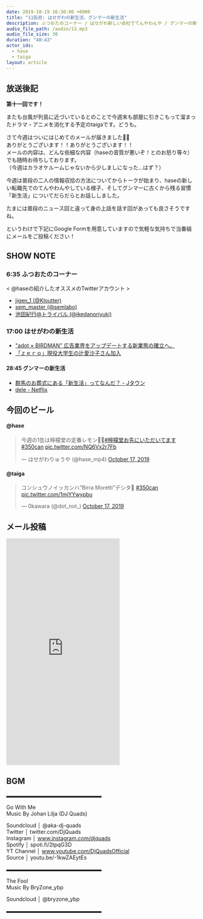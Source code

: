 ```yaml
---
date: 2019-10-19 16:30:00 +0900
title: "11缶目: はせがわの新生活、グンマーの新生活"
description: ふつおたのコーナー / はせがわ新しい会社でてんやわんや / グンマーの新生活 についてトークしました。
audio_file_path: /audio/13.mp3
audio_file_size: 30
duration: "40:43"
actor_ids:
  - hase
  - taiga
layout: article
---
```


## 放送後記

__第十一回です！__

またも台風が列島に近づいているとのことで今週末も部屋に引きこもって溜まったドラマ・アニメを消化する予定のtaigaです。どうも。

さて今週はついにはじめてのメールが届きました🎉🎉<br>
ありがとうございます！！ありがとうございます！！<br>
メールの内容は、どんな些細な内容（haseの音質が悪いぞ！とのお怒り等々）でも随時お待ちしております。<br>
（今週はカラオケルームじゃないから少しましになった...はず？）<br>

今週は普段の二人の情報収拾の方法についてからトークが始まり、haseの新しい転職先でのてんやわんやしている様子、そしてグンマーに古くから残る習慣「新生活」についてだらだらとお話ししました。

たまには普段のニュース回と違って身の上話を話す回があっても良さそうですね。

というわけで下記にGoogle Formを用意していますので気軽な気持ちで当番組にメールをご投稿ください！

## SHOW NOTE

### 6:35 ふつおたのコーナー

< @haseの紹介したオススメのTwitterアカウント >  
- [jigen_1 (@Kloutter)](https://twitter.com/Kloutter)  
- [sem_master (@semlabo)](https://twitter.com/semlabo)  
- [池田紀行@トライバル (@ikedanoriyuki)](https://twitter.com/ikedanoriyuki)  

### 17:00 はせがわの新生活

- ["adot × BIRDMAN" 広告業界をアップデートする新業態の確立へ。](https://m.a-dot.co.jp/management/adot-birdman/)  
- [「ｚｅｒｏ」現役大学生の辻愛沙子さん加入](http://www.news24.jp/articles/2019/10/17/08527417.html)  

#### 28:45 グンマーの新生活

- [群馬のお葬式にある「新生活」ってなんだ？ - Jタウン](https://j-town.net/gunma/research/votes/101345.html?p=all)
- [dele - Netflix](https://www.netflix.com/jp/title/81154006)

## 今回のビール

#### @hase
<blockquote class="twitter-tweet"><p lang="ja" dir="ltr">今週の1缶は檸檬堂の定番レモン👏👏<a href="https://twitter.com/hashtag/%E6%AA%B8%E6%AA%AC%E5%A0%82%E3%81%8A%E5%85%88%E3%81%AB%E3%81%84%E3%81%9F%E3%81%A0%E3%81%84%E3%81%A6%E3%81%BE%E3%81%99?src=hash&amp;ref_src=twsrc%5Etfw">#檸檬堂お先にいただいてます</a> <a href="https://twitter.com/hashtag/350can?src=hash&amp;ref_src=twsrc%5Etfw">#350can</a> <a href="https://t.co/NQ6Vx2r7Fb">pic.twitter.com/NQ6Vx2r7Fb</a></p>&mdash; はせがわりゅうや (@hase_mp4) <a href="https://twitter.com/hase_mp4/status/1184826493559459840?ref_src=twsrc%5Etfw">October 17, 2019</a></blockquote> <script async src="https://platform.twitter.com/widgets.js" charset="utf-8"></script>

#### @taiga
<blockquote class="twitter-tweet"><p lang="ja" dir="ltr">コンシュウノイッカンハ”Birra Moretti”デシタ🍺 <a href="https://twitter.com/hashtag/350can?src=hash&amp;ref_src=twsrc%5Etfw">#350can</a> <a href="https://t.co/1mjYYwypbu">pic.twitter.com/1mjYYwypbu</a></p>&mdash; 0kawara (@dot_not_) <a href="https://twitter.com/dot_not_/status/1184827995929763842?ref_src=twsrc%5Etfw">October 17, 2019</a></blockquote> <script async src="https://platform.twitter.com/widgets.js" charset="utf-8"></script>

## メール投稿

<iframe src="https://docs.google.com/forms/d/e/1FAIpQLSfTZ99ZtY5BJtHk38i7c_p3AdF-uIGnOOsc6W05wV6L0MTAQg/viewform?embedded=true" width="300" height="600" frameborder="0" marginheight="0" marginwidth="0">読み込んでいます…</iframe>

## BGM
▬▬▬▬▬▬▬▬▬▬▬▬▬▬▬▬▬▬  

Go With Me  
Music By Johan Lilja (DJ Quads)  

Soundcloud │ @aka-dj-quads  
Twitter │ twitter.com/DjQuads  
Instagram │ www.instagram.com/djquads  
Spotify │ spoti.fi/2tpqG3D  
YT Channel │ www.youtube.com/DjQuadsOfficial  
Source │ youtu.be/-1kwZAEytEs  

▬▬▬▬▬▬▬▬▬▬▬▬▬▬▬▬▬▬  

The Fool  
Music By BryZone_ybp  

Soundcloud │ @bryzone_ybp  

▬▬▬▬▬▬▬▬▬▬▬▬▬▬▬▬▬▬  
